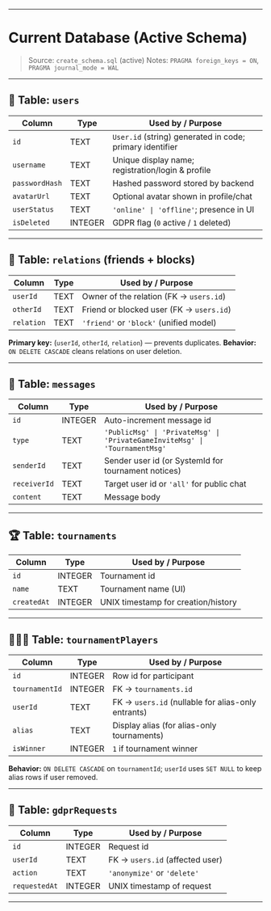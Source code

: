 
---

#   Current Database (Active Schema)

> Source: `create_schema.sql` (active)
> Notes: `PRAGMA foreign_keys = ON`, `PRAGMA journal_mode = WAL`

---

## 👤 Table: `users`

| Column         | Type    | Used by / Purpose                                        |
| -------------- | ------- | -------------------------------------------------------- |
| `id`           | TEXT    | `User.id` (string) generated in code; primary identifier |
| `username`     | TEXT    | Unique display name; registration/login & profile        |
| `passwordHash` | TEXT    | Hashed password stored by backend                        |
| `avatarUrl`    | TEXT    | Optional avatar shown in profile/chat                    |
| `userStatus`   | TEXT    | `'online' \| 'offline'`; presence in UI                  |
| `isDeleted`    | INTEGER | GDPR flag (`0` active / `1` deleted)                     |

---

## 🤝 Table: `relations` (friends + blocks)

| Column     | Type | Used by / Purpose                        |
| ---------- | ---- | ---------------------------------------- |
| `userId`   | TEXT | Owner of the relation (FK → `users.id`)  |
| `otherId`  | TEXT | Friend or blocked user (FK → `users.id`) |
| `relation` | TEXT | `'friend'` or `'block'` (unified model)  |

**Primary key:** (`userId`, `otherId`, `relation`) — prevents duplicates.
**Behavior:** `ON DELETE CASCADE` cleans relations on user deletion.

---

## 💬 Table: `messages`

| Column       | Type    | Used by / Purpose                                                          |
| ------------ | ------- | -------------------------------------------------------------------------- |
| `id`         | INTEGER | Auto-increment message id                                                  |
| `type`       | TEXT    | `'PublicMsg' \| 'PrivateMsg' \| 'PrivateGameInviteMsg' \| 'TournamentMsg'` |
| `senderId`   | TEXT    | Sender user id (or SystemId for tournament notices)                        |
| `receiverId` | TEXT    | Target user id or `'all'` for public chat                                  |
| `content`    | TEXT    | Message body                                                               |

---

## 🏆 Table: `tournaments`

| Column      | Type    | Used by / Purpose                   |
| ----------- | ------- | ----------------------------------- |
| `id`        | INTEGER | Tournament id                       |
| `name`      | TEXT    | Tournament name (UI)                |
| `createdAt` | INTEGER | UNIX timestamp for creation/history |

---

## 🧑‍🤝‍🧑 Table: `tournamentPlayers`

| Column         | Type    | Used by / Purpose                                  |
| -------------- | ------- | -------------------------------------------------- |
| `id`           | INTEGER | Row id for participant                             |
| `tournamentId` | INTEGER | FK → `tournaments.id`                              |
| `userId`       | TEXT    | FK → `users.id` (nullable for alias-only entrants) |
| `alias`        | TEXT    | Display alias (for alias-only tournaments)         |
| `isWinner`     | INTEGER | `1` if tournament winner                           |

**Behavior:** `ON DELETE CASCADE` on `tournamentId`; `userId` uses `SET NULL` to keep alias rows if user removed.

---

## 🧾 Table: `gdprRequests`

| Column        | Type    | Used by / Purpose               |
| ------------- | ------- | ------------------------------- |
| `id`          | INTEGER | Request id                      |
| `userId`      | TEXT    | FK → `users.id` (affected user) |
| `action`      | TEXT    | `'anonymize'` or `'delete'`     |
| `requestedAt` | INTEGER | UNIX timestamp of request       |

---
